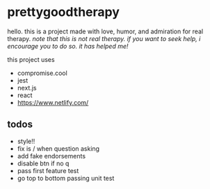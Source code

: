 # prettygoodtherapy

hello. this is a project made with love, humor, and admiration for real therapy.
_note that this is not real therapy. if you want to seek help, i encourage you to do so. it has helped me!_

this project uses
- compromise.cool
- jest
- next.js
- react
- https://www.netlify.com/

## todos
- style!!
- fix is / when question asking
- add fake endorsements
- disable btn if no q
- pass first feature test
- go top to bottom passing unit test
